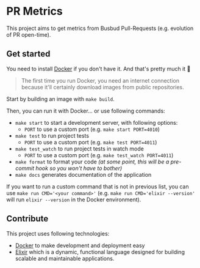 # PR Metrics

This project aims to get metrics from Busbud Pull-Requests (e.g. evolution of PR open-time).

## Get started

You need to install [Docker](https://docs.docker.com/install/) if you don't have it. And that's pretty much it 👐

> The first time you run Docker, you need an internet connection because it'll certainly download images from public repositories.

Start by building an image with `make build`.

Then, you can run it with Docker… or use following commands:

* `make start` to start a development server, with following options:
  * `PORT` to use a custom port (e.g. `make start PORT=4010`)
* `make test` to run project tests
  * `PORT` to use a custom port (e.g. `make test PORT=4011`)
* `make test_watch` to run project tests in watch mode
  * `PORT` to use a custom port (e.g. `make test_watch PORT=4011`)
* `make format` to format your code _(at some point, this will be a pre-commit hook so you won't have to bother)_
* `make docs` generates documentation of the application

If you want to run a custom command that is not in previous list, you can use `make run CMD='<your command>'` (e.g. `make run CMD='elixir --version'` will run `elixir --version` in the Docker environment).

## Contribute

This project uses following technologies:

* [Docker](https://docs.docker.com/) to make development and deployment easy
* [Elixir](https://elixir-lang.org/) which is a dynamic, functional language designed for building scalable and maintainable applications.
